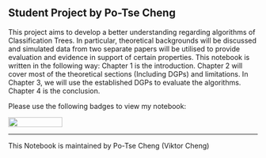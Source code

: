 ## Student Project by Po-Tse Cheng

This project aims to develop a better understanding regarding algorithms of Classification Trees. In particular, theoretical backgrounds will be discussed and simulated data from two separate papers will be utilised to provide evaluation and evidence in support of certain properties. This notebook is written in the following way: Chapter 1 is the introduction. Chapter 2 will cover most of the theoretical sections (Including DGPs) and limitations. In Chapter 3, we will use the established DGPs to evaluate the algorithms. Chapter 4 is the conclusion.

Please use the following badges to view my notebook:

<a href="https://nbviewer.jupyter.org/github/HumanCapitalAnalysis/microeconometrics-course-project-PoTseCheng/blob/master/Final_project.ipynb"
   target="_parent">
   <img align="center"
  src="https://raw.githubusercontent.com/jupyter/design/master/logos/Badges/nbviewer_badge.png"
      width="109" height="20">
</a>


---
This Notebook is maintained by Po-Tse Cheng (Viktor Cheng)  

